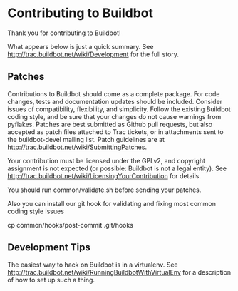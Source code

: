 Contributing to Buildbot
========================

Thank you for contributing to Buildbot!

What appears below is just a quick summary.  See http://trac.buildbot.net/wiki/Development for the full story.

Patches
-------

Contributions to Buildbot should come as a complete package.  For code changes, tests and documentation updates should be included.  Consider issues of compatibility, flexibility, and simplicity.  Follow the existing Buildbot coding style, and be sure that your changes do not cause warnings from pyflakes.  Patches are best submitted as Github pull requests, but also accepted as patch files attached to Trac tickets, or in attachments sent to the buildbot-devel mailing list.  Patch guidelines are at http://trac.buildbot.net/wiki/SubmittingPatches.

Your contribution must be licensed under the GPLv2, and copyright assignment is not expected (or possible: Buildbot is not a legal entity).  See http://trac.buildbot.net/wiki/LicensingYourContribution for details.

You should run common/validate.sh before sending your patches.

Also you can install our git hook for validating and fixing most common coding style issues

   cp common/hooks/post-commit .git/hooks

Development Tips
----------------

The easiest way to hack on Buildbot is in a virtualenv.  See http://trac.buildbot.net/wiki/RunningBuildbotWithVirtualEnv for a description of how to set up such a thing.
